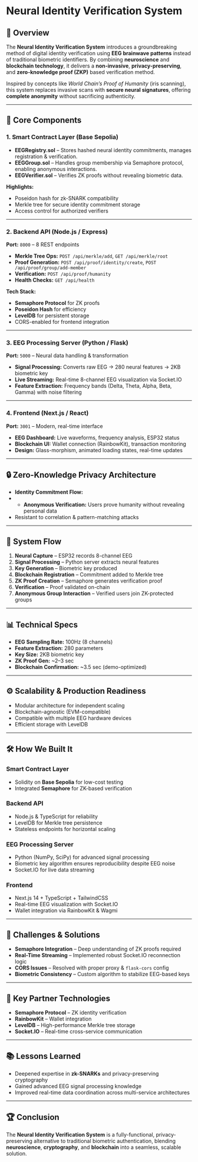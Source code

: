 # Neural Identity Verification System

## 📌 Overview
The **Neural Identity Verification System** introduces a groundbreaking method of digital identity verification using **EEG brainwave patterns** instead of traditional biometric identifiers. By combining **neuroscience** and **blockchain technology**, it delivers a **non-invasive**, **privacy-preserving**, and **zero-knowledge proof (ZKP)** based verification method.

Inspired by concepts like *World Chain’s Proof of Humanity* (iris scanning), this system replaces invasive scans with **secure neural signatures**, offering **complete anonymity** without sacrificing authenticity.

---

## 🚀 Core Components

### 1. Smart Contract Layer (Base Sepolia)
- **EEGRegistry.sol** – Stores hashed neural identity commitments, manages registration & verification.
- **EEGGroup.sol** – Handles group membership via Semaphore protocol, enabling anonymous interactions.
- **EEGVerifier.sol** – Verifies ZK proofs without revealing biometric data.

**Highlights:**
- Poseidon hash for zk-SNARK compatibility  
- Merkle tree for secure identity commitment storage  
- Access control for authorized verifiers  

---

### 2. Backend API (Node.js / Express)
**Port:** `8000` – 8 REST endpoints

- **Merkle Tree Ops:** `POST /api/merkle/add`, `GET /api/merkle/root`
- **Proof Generation:** `POST /api/proof/identity/create`, `POST /api/proof/group/add-member`
- **Verification:** `POST /api/proof/humanity`
- **Health Checks:** `GET /api/health`

**Tech Stack:**
- **Semaphore Protocol** for ZK proofs  
- **Poseidon Hash** for efficiency  
- **LevelDB** for persistent storage  
- CORS-enabled for frontend integration  

---

### 3. EEG Processing Server (Python / Flask)
**Port:** `5000` – Neural data handling & transformation

- **Signal Processing:** Converts raw EEG → 280 neural features → 2KB biometric key
- **Live Streaming:** Real-time 8-channel EEG visualization via Socket.IO
- **Feature Extraction:** Frequency bands (Delta, Theta, Alpha, Beta, Gamma) with noise filtering

---

### 4. Frontend (Next.js / React)
**Port:** `3001` – Modern, real-time interface

- **EEG Dashboard:** Live waveforms, frequency analysis, ESP32 status  
- **Blockchain UI:** Wallet connection (RainbowKit), transaction monitoring  
- **Design:** Glass-morphism, animated loading states, real-time updates

---

## 🔒 Zero-Knowledge Privacy Architecture
- **Identity Commitment Flow:**
- - **Anonymous Verification:** Users prove humanity without revealing personal data  
- Resistant to correlation & pattern-matching attacks  

---

## 🔄 System Flow
1. **Neural Capture** – ESP32 records 8-channel EEG
2. **Signal Processing** – Python server extracts neural features
3. **Key Generation** – Biometric key produced
4. **Blockchain Registration** – Commitment added to Merkle tree
5. **ZK Proof Creation** – Semaphore generates verification proof
6. **Verification** – Proof validated on-chain
7. **Anonymous Group Interaction** – Verified users join ZK-protected groups

---

## 📊 Technical Specs
- **EEG Sampling Rate:** 100Hz (8 channels)  
- **Feature Extraction:** 280 parameters  
- **Key Size:** 2KB biometric key  
- **ZK Proof Gen:** ~2–3 sec  
- **Blockchain Confirmation:** ~3.5 sec (demo-optimized)

---

## ⚙️ Scalability & Production Readiness
- Modular architecture for independent scaling  
- Blockchain-agnostic (EVM-compatible)  
- Compatible with multiple EEG hardware devices  
- Efficient storage with LevelDB  

---

## 🛠 How We Built It

### Smart Contract Layer
- Solidity on **Base Sepolia** for low-cost testing
- Integrated **Semaphore** for ZK-based verification

### Backend API
- Node.js & TypeScript for reliability  
- LevelDB for Merkle tree persistence  
- Stateless endpoints for horizontal scaling

### EEG Processing Server
- Python (NumPy, SciPy) for advanced signal processing  
- Biometric key algorithm ensures reproducibility despite EEG noise  
- Socket.IO for live data streaming

### Frontend
- Next.js 14 + TypeScript + TailwindCSS  
- Real-time EEG visualization with Socket.IO  
- Wallet integration via RainbowKit & Wagmi  

---

## 🧠 Challenges & Solutions
- **Semaphore Integration** – Deep understanding of ZK proofs required  
- **Real-Time Streaming** – Implemented robust Socket.IO reconnection logic  
- **CORS Issues** – Resolved with proper proxy & `flask-cors` config  
- **Biometric Consistency** – Custom algorithm to stabilize EEG-based keys  

---

## 🤝 Key Partner Technologies
- **Semaphore Protocol** – ZK identity verification  
- **RainbowKit** – Wallet integration  
- **LevelDB** – High-performance Merkle tree storage  
- **Socket.IO** – Real-time cross-service communication  

---

## 📚 Lessons Learned
- Deepened expertise in **zk-SNARKs** and privacy-preserving cryptography  
- Gained advanced EEG signal processing knowledge  
- Improved real-time data coordination across multi-service architectures  

---

## 🏆 Conclusion
The **Neural Identity Verification System** is a fully-functional, privacy-preserving alternative to traditional biometric authentication, blending **neuroscience**, **cryptography**, and **blockchain** into a seamless, scalable solution.


